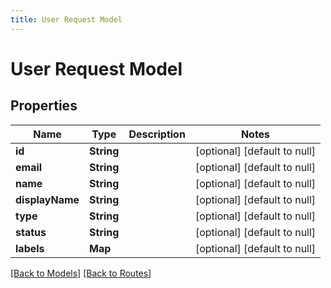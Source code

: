 ```yaml
---
title: User Request Model
---
```


# User Request Model
## Properties

| Name | Type | Description | Notes |
|------------ | ------------- | ------------- | -------------|
| **id** | **String** |  | [optional] [default to null] |
| **email** | **String** |  | [optional] [default to null] |
| **name** | **String** |  | [optional] [default to null] |
| **displayName** | **String** |  | [optional] [default to null] |
| **type** | **String** |  | [optional] [default to null] |
| **status** | **String** |  | [optional] [default to null] |
| **labels** | **Map** |  | [optional] [default to null] |

[[Back to Models]](../overview#models) [[Back to Routes]](../overview#routes)

